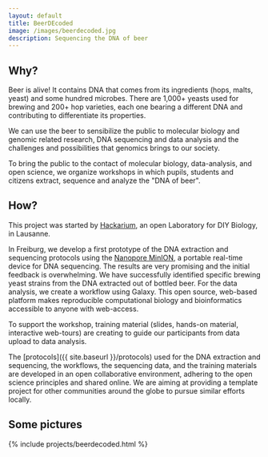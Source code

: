 ```yaml
---
layout: default
title: BeerDEcoded
image: /images/beerdecoded.jpg
description: Sequencing the DNA of beer
---
```


## Why?

Beer is alive! It contains DNA that comes from its ingredients (hops, malts,
yeast) and some hundred microbes. There are 1,000+ yeasts used for brewing and
200+ hop varieties, each one bearing a different DNA and contributing to
differentiate its properties.

We can use the beer to sensibilize the public to molecular biology and genomic
related research, DNA sequencing and data analysis and the challenges and
possibilities that genomics brings to our society.

To bring the public to the contact of molecular biology, data-analysis, and open
science, we organize workshops in which pupils, students and citizens extract,
sequence and analyze the "DNA of beer".

## How?

This project was started by
[Hackarium](http://www.hackuarium.ch/en/beerdecoded/), an open Laboratory for
DIY Biology, in Lausanne.

In Freiburg, we develop a first prototype of the DNA extraction and sequencing
protocols using the [Nanopore MinION](https://nanoporetech.com/products/minion),
a portable real-time device for DNA sequencing. The results are very promising
and the initial feedback is overwhelming. We have successfully identified
specific brewing yeast strains from the DNA extracted out of bottled beer. For
the data analysis, we create a workflow using Galaxy. This open source,
web-based platform makes reproducible computational biology and bioinformatics
accessible to anyone with web-access.

To support the workshop, training material (slides, hands-on material,
interactive web-tours) are creating to guide our participants from data upload
to data analysis.

The [protocols]({{ site.baseurl }}/protocols) used for the DNA extraction and
sequencing, the workflows, the sequencing data, and the training materials are
developed in an open collaborative environment, adhering to the open science
principles and shared online. We are aiming at providing a template project for
other communities around the globe to pursue similar efforts locally.

## Some pictures

{% include projects/beerdecoded.html %}
